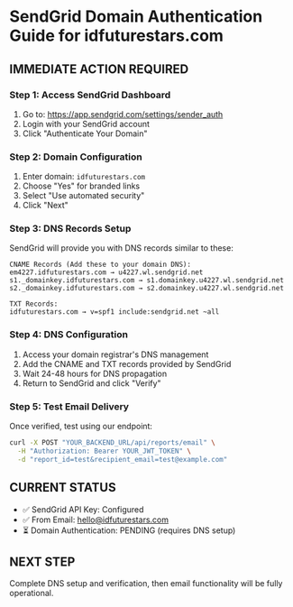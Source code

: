 # SendGrid Domain Authentication Guide for idfuturestars.com

## IMMEDIATE ACTION REQUIRED

### Step 1: Access SendGrid Dashboard
1. Go to: https://app.sendgrid.com/settings/sender_auth
2. Login with your SendGrid account
3. Click "Authenticate Your Domain"

### Step 2: Domain Configuration
1. Enter domain: `idfuturestars.com`
2. Choose "Yes" for branded links
3. Select "Use automated security" 
4. Click "Next"

### Step 3: DNS Records Setup
SendGrid will provide you with DNS records similar to these:

```
CNAME Records (Add these to your domain DNS):
em4227.idfuturestars.com → u4227.wl.sendgrid.net
s1._domainkey.idfuturestars.com → s1.domainkey.u4227.wl.sendgrid.net
s2._domainkey.idfuturestars.com → s2.domainkey.u4227.wl.sendgrid.net

TXT Records:
idfuturestars.com → v=spf1 include:sendgrid.net ~all
```

### Step 4: DNS Configuration
1. Access your domain registrar's DNS management
2. Add the CNAME and TXT records provided by SendGrid
3. Wait 24-48 hours for DNS propagation
4. Return to SendGrid and click "Verify"

### Step 5: Test Email Delivery
Once verified, test using our endpoint:
```bash
curl -X POST "YOUR_BACKEND_URL/api/reports/email" \
  -H "Authorization: Bearer YOUR_JWT_TOKEN" \
  -d "report_id=test&recipient_email=test@example.com"
```

## CURRENT STATUS
- ✅ SendGrid API Key: Configured
- ✅ From Email: hello@idfuturestars.com  
- ⏳ Domain Authentication: PENDING (requires DNS setup)

## NEXT STEP
Complete DNS setup and verification, then email functionality will be fully operational.